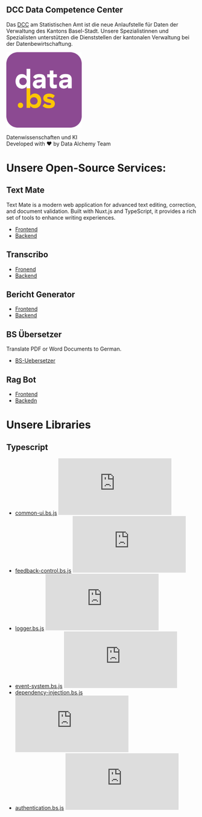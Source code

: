 ## DCC Data Competence Center
Das [DCC](https://www.bs.ch/daten/databs/dcc) am Statistischen Amt ist die neue Anlaufstelle für Daten der Verwaltung des Kantons Basel-Stadt. Unsere Spezialistinnen und Spezialisten unterstützen die Dienststellen der kantonalen Verwaltung bei der Datenbewirtschaftung.

<a href="https://www.bs.ch/schwerpunkte/daten/databs/schwerpunkte/datenwissenschaften-und-ki"><img src="https://github.com/DCC-BS/.github/blob/main/_imgs/databs_log.png?raw=true" alt="DCC Logo" width="200" /></a>

Datenwissenschaften und KI <br>
Developed with ❤️ by Data Alchemy Team


# Unsere Open-Source Services:

## Text Mate
Text Mate is a modern web application for advanced text editing, correction, and document validation. Built with Nuxt.js and TypeScript, it provides a rich set of tools to enhance writing experiences.

- [Frontend](https://github.com/DCC-BS/text-mate-frontend)
- [Backend](https://github.com/DCC-BS/text-mate-backend)

## Transcribo
- [Fronend](https://github.com/DCC-BS/transcribo-frontend)
- [Backend](https://github.com/DCC-BS/transcribo-backend)

## Bericht Generator
- [Frontend](https://github.com/DCC-BS/bericht-frontend)
- [Backend](https://github.com/DCC-BS/bericht-backend)

## BS Übersetzer
Translate PDF or Word Documents to German.
- [BS-Uebersetzer](https://github.com/DCC-BS/BS-Uebersetzer)

## Rag Bot
- [Frontend](https://github.com/DCC-BS/rag-frontend)
- [Backedn](https://github.com/DCC-BS/rag-backend)

# Unsere Libraries

## Typescript
- [common-ui.bs.js](https://github.com/DCC-BS/common-ui.bs.js) ![GitHub package.json version](https://img.shields.io/github/package-json/v/DCC-BS/common-ui.bs.js)
- [feedback-control.bs.js](https://github.com/DCC-BS/feedback-control.bs.js) ![GitHub package.json version](https://img.shields.io/github/package-json/v/DCC-BS/feedback-control.bs.js)
- [logger.bs.js](https://github.com/DCC-BS/logger.bs.js) ![GitHub package.json version](https://img.shields.io/github/package-json/v/DCC-BS/logger.bs.js)
- [event-system.bs.js](https://github.com/DCC-BS/event-system.bs.js) ![GitHub package.json version](https://img.shields.io/github/package-json/v/DCC-BS/event-system.bs.js)
- [dependency-injection.bs.js](https://github.com/DCC-BS/dependency-injection.bs.js) ![GitHub package.json version](https://img.shields.io/github/package-json/v/DCC-BS/dependency-injection.bs.js)
- [authentication.bs.js](https://github.com/DCC-BS/authentication.bs.js) ![GitHub package.json version](https://img.shields.io/github/package-json/v/DCC-BS/authentication.bs.js)
